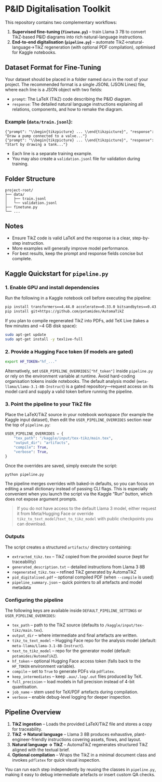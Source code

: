 # P&ID Digitalisation Toolkit

This repository contains two complementary workflows:

1. **Supervised fine-tuning (`finetune.py`)** – train Llama 3 7B to convert TikZ-based P&ID diagrams into rich natural-language instructions.
2. **End-to-end digitalisation (`pipeline.py`)** – automate TikZ→natural-language→TikZ regeneration (with optional PDF compilation), optimised for Kaggle notebooks.

## Dataset Format for Fine-Tuning

Your dataset should be placed in a folder named `data` in the root of your project. The recommended format is a single JSONL (JSON Lines) file, where each line is a JSON object with two fields:

- `prompt`: The LaTeX (TikZ) code describing the P&ID diagram.
- `response`: The detailed natural language instructions explaining all relations, components, and how to remake the diagram.

### Example (`data/train.jsonl`):
```jsonl
{"prompt": "\\begin{tikzpicture} ... \\end{tikzpicture}", "response": "Draw a pump connected to a valve..."}
{"prompt": "\\begin{tikzpicture} ... \\end{tikzpicture}", "response": "Start by drawing a tank..."}
```

- Each line is a separate training example.
- You may also create a `validation.jsonl` file for validation during training.

## Folder Structure
```
project-root/
├── data/
│   ├── train.jsonl
│   └── validation.jsonl
├── finetune.py
└── ...
```

## Notes
- Ensure TikZ code is valid LaTeX and the response is a clear, step-by-step instruction.
- More examples will generally improve model performance.
- For best results, keep the prompt and response fields concise but complete.

## Kaggle Quickstart for `pipeline.py`

### 1. Enable GPU and install dependencies

Run the following in a Kaggle notebook cell before executing the pipeline:

```bash
pip install transformers==4.44.0 accelerate==0.33.0 bitsandbytes==0.43.1
pip install git+https://github.com/potamides/AutomaTikZ
```

If you plan to compile regenerated TikZ into PDFs, add TeX Live (takes a few minutes and ~4 GB disk space):

```bash
sudo apt-get update
sudo apt-get install -y texlive-full
```

### 2. Provide a Hugging Face token (if models are gated)

```bash
export HF_TOKEN="hf_..."
```

Alternatively, set `USER_PIPELINE_OVERRIDES["hf_token"]` inside `pipeline.py` or rely on the
environment variable at runtime. Avoid hard-coding organisation tokens inside notebooks. The default
analysis model (`meta-llama/Llama-3.1-8B-Instruct`) is a gated repository—request access on its
model card and supply a valid token before running the pipeline.

### 3. Point the pipeline to your TikZ file

Place the LaTeX/TikZ source in your notebook workspace (for example the Kaggle input dataset), then
edit the `USER_PIPELINE_OVERRIDES` section near the top of `pipeline.py`:

```python
USER_PIPELINE_OVERRIDES = {
    "tex_path": "/kaggle/input/tex-tikz/main.tex",
    "output_dir": "artifacts",
    "compile": True,
    "verbose": True,
}
```

Once the overrides are saved, simply execute the script:

```bash
python pipeline.py
```

The pipeline merges overrides with baked-in defaults, so you can focus on editing a small dictionary
instead of passing CLI flags. This is especially convenient when you launch the script via the Kaggle
“Run” button, which does not expose argument prompts.

> If you do not have access to the default Llama 3 model, either request it from Meta/Hugging Face or
> override `tikz_to_text_model`/`text_to_tikz_model` with public checkpoints you can download.

### Outputs

The script creates a structured `artifacts/` directory containing:

- `extracted_tikz.tex` – TikZ copied from the provided source (kept for traceability)
- `generated_description.txt` – detailed instructions from Llama 3 8B
- `regenerated_tikz.tex` – refined TikZ generated by AutomaTikZ
- `pid_digitalised.pdf` – optional compiled PDF (when `--compile` is used)
- `pipeline_summary.json` – quick pointers to all artefacts and model metadata

### Configuring the pipeline

The following keys are available inside `DEFAULT_PIPELINE_SETTINGS` or `USER_PIPELINE_OVERRIDES`:

- `tex_path` – path to the TikZ source (defaults to `/kaggle/input/tex-tikz/main.tex`).
- `output_dir` – where intermediate and final artefacts are written.
- `tikz_to_text_model` – Hugging Face repo for the analysis model (default: `meta-llama/Llama-3.1-8B-Instruct`).
- `text_to_tikz_model` – repo for the generator model (default: `potamides/AutomaTikZ`).
- `hf_token` – optional Hugging Face access token (falls back to the `HF_TOKEN` environment variable).
- `compile` – set to `True` to generate PDFs via `pdflatex`.
- `keep_intermediates` – keep `.aux/.log/.out` files produced by TeX.
- `full_precision` – load models in full precision instead of 4-bit quantisation.
- `job_name` – stem used for TeX/PDF artefacts during compilation.
- `verbose` – enable debug-level logging for deeper inspection.

## Pipeline Overview

1. **TikZ ingestion** – Loads the provided LaTeX/TikZ file and stores a copy for traceability.
2. **TikZ → Natural language** – Llama 3 8B produces exhaustive, plant-engineer-friendly instructions covering assets, flows, and layout.
3. **Natural language → TikZ** – AutomaTikZ regenerates structured TikZ aligned with the textual brief.
4. **Optional compilation** – Wraps the TikZ in a minimal document class and invokes `pdflatex` for quick visual inspection.

You can run each step independently by reusing the classes in `pipeline.py`, making it easy to debug intermediate artefacts or insert custom QA checks.
